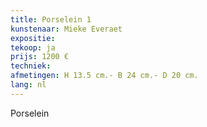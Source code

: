 ```yaml
---
title: Porselein 1
kunstenaar: Mieke Everaet
expositie: 
tekoop: ja
prijs: 1200 €
techniek: 
afmetingen: H 13.5 cm.- B 24 cm.- D 20 cm.
lang: nl
---
```


Porselein